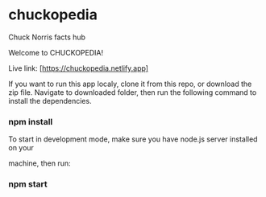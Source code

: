 # chuckopedia


Chuck Norris facts hub



Welcome to CHUCKOPEDIA!

Live link:
[https://chuckopedia.netlify.app]

If you want to run this app localy, clone it from this repo, or download the zip file.
Navigate to downloaded folder, then run the following command to install the dependencies.

### npm install


To start in development mode, make sure you have node.js server installed on your 

machine, then run:

### npm start

